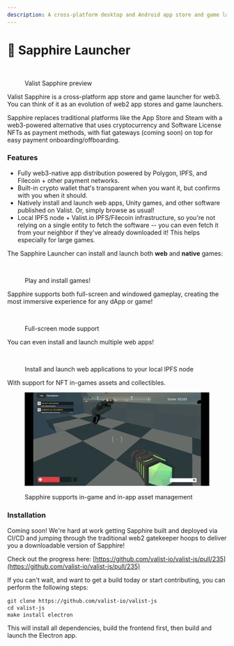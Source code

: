 ```yaml
---
description: A cross-platform desktop and Android app store and game launcher for web3.
---
```


# 💎 Sapphire Launcher

<figure><img src="../.gitbook/assets/image (10).png" alt=""><figcaption><p>Valist Sapphire preview</p></figcaption></figure>

Valist Sapphire is a cross-platform app store and game launcher for web3. You can think of it as an evolution of web2 app stores and game launchers.

Sapphire replaces traditional platforms like the App Store and Steam with a web3-powered alternative that uses cryptocurrency and Software License NFTs as payment methods, with fiat gateways (coming soon) on top for easy payment onboarding/offboarding.

### Features

* Fully web3-native app distribution powered by Polygon, IPFS, and Filecoin + other payment networks.
* Built-in crypto wallet that's transparent when you want it, but confirms with you when it should.
* Natively install and launch web apps, Unity games, and other software published on Valist. Or, simply browse as usual!
* Local IPFS node + Valist.io IPFS/Filecoin infrastructure, so you're not relying on a single entity to fetch the software -- you can even fetch it from your neighbor if they've already downloaded it! This helps especially for large games.

The Sapphire Launcher can install and launch both **web** and **native** games:

<figure><img src="../.gitbook/assets/image (18).png" alt=""><figcaption><p>Play and install games!</p></figcaption></figure>

Sapphire supports both full-screen and windowed gameplay, creating the most immersive experience for any dApp or game!

<figure><img src="../.gitbook/assets/image (30).png" alt=""><figcaption><p>Full-screen mode support</p></figcaption></figure>

You can even install and launch multiple web apps!

<figure><img src="../.gitbook/assets/image (34).png" alt=""><figcaption><p>Install and launch web applications to your local IPFS node</p></figcaption></figure>

With support for NFT in-games assets and collectibles.

<figure><img src="../.gitbook/assets/image (39).png" alt=""><figcaption><p>Sapphire supports in-game and in-app asset management</p></figcaption></figure>

### Installation

Coming soon! We're hard at work getting Sapphire built and deployed via CI/CD and jumping through the traditional web2 gatekeeper hoops to deliver you a downloadable version of Sapphire!

Check out the progress here: [https://github.com/valist-io/valist-js/pull/235](https://github.com/valist-io/valist-js/pull/235)

If you can't wait, and want to get a build today or start contributing, you can perform the following steps:

```
git clone https://github.com/valist-io/valist-js
cd valist-js
make install electron
```

This will install all dependencies, build the frontend first, then build and launch the Electron app.
